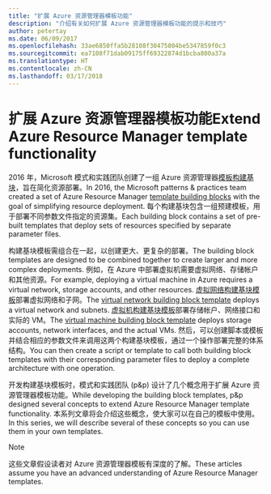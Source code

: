 ```yaml
---
title: "扩展 Azure 资源管理器模板功能"
description: "介绍有关如何扩展 Azure 资源管理器模板功能的提示和技巧"
author: petertay
ms.date: 06/09/2017
ms.openlocfilehash: 33ae6850ffa5b28108f30475804be5347859f0c3
ms.sourcegitcommit: ea7108f71dab09175ff69322874d1bcba800a37a
ms.translationtype: HT
ms.contentlocale: zh-CN
ms.lasthandoff: 03/17/2018
---
```

# <a name="extend-azure-resource-manager-template-functionality"></a><span data-ttu-id="9fb70-103">扩展 Azure 资源管理器模板功能</span><span class="sxs-lookup"><span data-stu-id="9fb70-103">Extend Azure Resource Manager template functionality</span></span>

<span data-ttu-id="9fb70-104">2016 年，Microsoft 模式和实践团队创建了一组 Azure 资源管理器[模板构建基块](https://github.com/mspnp/template-building-blocks/wiki)，旨在简化资源部署。</span><span class="sxs-lookup"><span data-stu-id="9fb70-104">In 2016, the Microsoft patterns & practices team created a set of Azure Resource Manager [template building blocks](https://github.com/mspnp/template-building-blocks/wiki) with the goal of simplifying resource deployment.</span></span> <span data-ttu-id="9fb70-105">每个构建基块包含一组预建模板，用于部署不同参数文件指定的资源集。</span><span class="sxs-lookup"><span data-stu-id="9fb70-105">Each building block contains a set of pre-built templates that deploy sets of resources specified by separate parameter files.</span></span>

<span data-ttu-id="9fb70-106">构建基块模板需组合在一起，以创建更大、更复杂的部署。</span><span class="sxs-lookup"><span data-stu-id="9fb70-106">The building block templates are designed to be combined together to create larger and more complex deployments.</span></span> <span data-ttu-id="9fb70-107">例如，在 Azure 中部署虚拟机需要虚拟网络、存储帐户和其他资源。</span><span class="sxs-lookup"><span data-stu-id="9fb70-107">For example, deploying a virtual machine in Azure requires a virtual network, storage accounts, and other resources.</span></span> <span data-ttu-id="9fb70-108">[虚拟网络构建基块模板](https://github.com/mspnp/template-building-blocks/wiki/VNet-(v1))部署虚拟网络和子网。</span><span class="sxs-lookup"><span data-stu-id="9fb70-108">The [virtual network building block template](https://github.com/mspnp/template-building-blocks/wiki/VNet-(v1)) deploys a virtual network and subnets.</span></span> <span data-ttu-id="9fb70-109">[虚拟机构建基块模板](https://github.com/mspnp/template-building-blocks/wiki/Windows-and-Linux-VMs-(v1))部署存储帐户、网络接口和实际的 VM。</span><span class="sxs-lookup"><span data-stu-id="9fb70-109">The [virtual machine building block template](https://github.com/mspnp/template-building-blocks/wiki/Windows-and-Linux-VMs-(v1)) deploys storage accounts, network interfaces, and the actual VMs.</span></span> <span data-ttu-id="9fb70-110">然后，可以创建脚本或模板并结合相应的参数文件来调用这两个构建基块模板，通过一个操作部署完整的体系结构。</span><span class="sxs-lookup"><span data-stu-id="9fb70-110">You can then create a script or template to call both building block templates with their corresponding parameter files to deploy a complete architecture with one operation.</span></span>

<span data-ttu-id="9fb70-111">开发构建基块模板时，模式和实践团队 (p&p) 设计了几个概念用于扩展 Azure 资源管理器模板功能。</span><span class="sxs-lookup"><span data-stu-id="9fb70-111">While developing the building block templates, p&p designed several concepts to extend Azure Resource Manager template functionality.</span></span> <span data-ttu-id="9fb70-112">本系列文章将会介绍这些概念，使大家可以在自己的模板中使用。</span><span class="sxs-lookup"><span data-stu-id="9fb70-112">In this series, we will describe several of these concepts so you can use them in your own templates.</span></span>

> [!NOTE]
> <span data-ttu-id="9fb70-113">这些文章假设读者对 Azure 资源管理器模板有深度的了解。</span><span class="sxs-lookup"><span data-stu-id="9fb70-113">These articles assume you have an advanced understanding of Azure Resource Manager templates.</span></span>